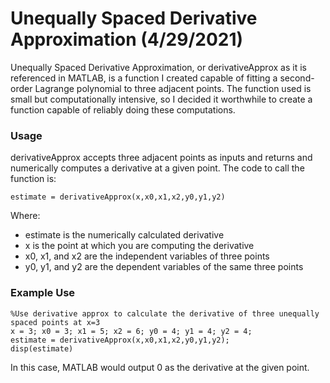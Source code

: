 # Unequally Spaced Derivative Approximation (4/29/2021)

Unequally Spaced Derivative Approximation, or derivativeApprox as it is referenced in MATLAB, is a function I created capable of fitting a second-order Lagrange polynomial to three adjacent points. The function used is small but computationally intensive, so I decided it worthwhile to create a function capable of reliably doing these computations.

### Usage
derivativeApprox accepts three adjacent points as inputs and returns and numerically computes a derivative at a given point. 
The code to call the function is:

`
estimate = derivativeApprox(x,x0,x1,x2,y0,y1,y2)
`

Where:
- estimate is the numerically calculated derivative
- x is the point at which you are computing the derivative
- x0, x1, and x2 are the independent variables of three points
- y0, y1, and y2 are the dependent variables of the same three points

### Example Use
```
%Use derivative approx to calculate the derivative of three unequally spaced points at x=3
x = 3; x0 = 3; x1 = 5; x2 = 6; y0 = 4; y1 = 4; y2 = 4;
estimate = derivativeApprox(x,x0,x1,x2,y0,y1,y2);
disp(estimate)
```
In this case, MATLAB would output 0 as the derivative at the given point.
